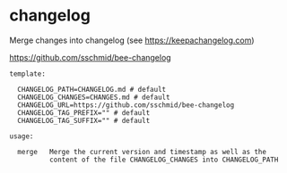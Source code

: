 # changelog
Merge changes into changelog (see https://keepachangelog.com)

https://github.com/sschmid/bee-changelog

```
template:

  CHANGELOG_PATH=CHANGELOG.md # default
  CHANGELOG_CHANGES=CHANGES.md # default
  CHANGELOG_URL=https://github.com/sschmid/bee-changelog
  CHANGELOG_TAG_PREFIX="" # default
  CHANGELOG_TAG_SUFFIX="" # default

usage:

  merge   Merge the current version and timestamp as well as the
          content of the file CHANGELOG_CHANGES into CHANGELOG_PATH
```
